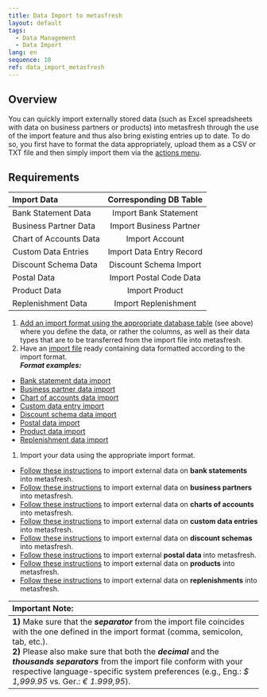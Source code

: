 ```yaml
---
title: Data Import to metasfresh
layout: default
tags:
  - Data Management
  - Data Import
lang: en
sequence: 10
ref: data_import_metasfresh
---
```


## Overview
You can quickly import externally stored data (such as Excel spreadsheets with data on business partners or products) into metasfresh through the use of the import feature and thus also bring existing entries up to date. To do so, you first have to format the data appropriately, upload them as a CSV or TXT file and then simply import them via the [actions menu](StartAction).

## Requirements

| Import Data | Corresponding DB Table |
| :--- | :---: |
| Bank Statement Data | Import Bank Statement |
| Business Partner Data | Import Business Partner |
| Chart of Accounts Data | Import Account |
| Custom Data Entries | Import Data Entry Record |
| Discount Schema Data | Discount Schema Import |
| Postal Data | Import Postal Code Data |
| Product Data | Import Product |
| Replenishment Data | Import Replenishment |

1. [Add an import format using the appropriate database table](Add_import_format) (see above) where you define the data, or rather the columns, as well as their data types that are to be transferred from the import file into metasfresh.
1. Have an [import file](Import_file_useful_tips) ready containing data formatted according to the import format.<br> ***Format examples:***
 - [Bank statement data import](Import_format_example_bank_statement)
 - [Business partner data import](Import_format_example_bpartner)
 - [Chart of accounts data import](Import_format_example_charts_of_accounts)
 - [Custom data entry import](Import_format_example_data_entry)
 - [Discount schema data import](Import_format_example_discount_schema)
 - [Postal data import](Import_format_example_postal_data)
 - [Product data import](Import_format_example_product)
 - [Replenishment data import](Import_format_example_replenishments)

1. Import your data using the appropriate import format.
 - [Follow these instructions](Import_bank_statement_data) to import external data on **bank statements** into metasfresh.
 - [Follow these instructions](Import_bpartner_data) to import external data on **business partners** into metasfresh.
 - [Follow these instructions](Import_charts_of_accounts) to import external data on **charts of accounts** into metasfresh.
 - [Follow these instructions](Import_custom_data_entries) to import external data on **custom data entries** into metasfresh.
 - [Follow these instructions](Import_discount_schema) to import external data on **discount schemas** into metasfresh.
 - [Follow these instructions](Import_product_data) to import external **postal data** into metasfresh.
 - [Follow these instructions](Import_product_data) to import external data on **products** into metasfresh.
 - [Follow these instructions](Import_replenishment_data) to import external data on **replenishments** into metasfresh.

| **Important Note:** |
| :--- |
| **1)** Make sure that the ***separator*** from the import file coincides with the one defined in the import format (comma, semicolon, tab, etc.).<br> **2)** Please also make sure that both the ***decimal*** and the ***thousands separators*** from the import file conform with your respective language-specific system preferences (e.g., Eng.: *$ 1,999.95* vs. Ger.: *€ 1.999,95*). |
